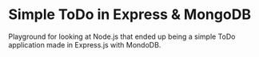 # Simple ToDo in Express & MongoDB
Playground for looking at Node.js that ended up being a simple ToDo application made in Express.js with MondoDB.
